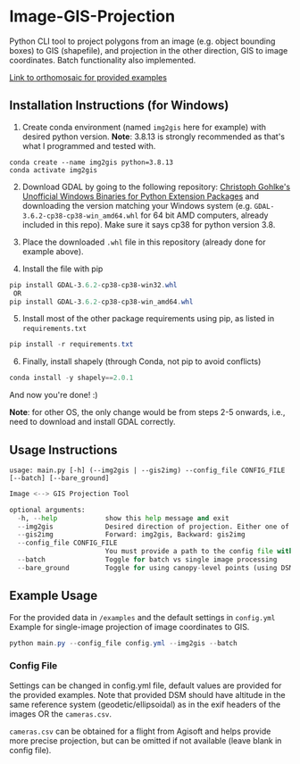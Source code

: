 # Image-GIS-Projection
Python CLI tool to project polygons from an image (e.g. object bounding boxes) to GIS (shapefile), and projection in the other direction, GIS to image coordinates. Batch functionality also implemented.

[Link to orthomosaic for provided examples](https://drive.google.com/file/d/1bFHmdtsY0fvG47YHJ8e_5pslcQkR7r6U/view?usp=drive_link)


## Installation Instructions (for Windows)

1. Create conda environment (named `img2gis` here for example) with desired python version. **Note**: 3.8.13 is strongly recommended as that's what I programmed and tested with. 
```console
conda create --name img2gis python=3.8.13
conda activate img2gis
```

2. Download GDAL by going to the following repository: [Christoph Gohlke's Unofficial Windows Binaries for Python Extension Packages](https://github.com/cgohlke/geospatial-wheels/releases/tag/v2023.1.10.1) and downloading the version matching your Windows system (e.g. `GDAL-3.6.2-cp38-cp38-win_amd64.whl`
for 64 bit AMD computers, already included in this repo). Make sure it says cp38 for python version 3.8.

3. Place the downloaded `.whl` file in this repository (already done for example above). 

4. Install the file with pip
```PowerShell
pip install GDAL-3.6.2-cp38-cp38-win32.whl
 OR
pip install GDAL-3.6.2-cp38-cp38-win_amd64.whl
```

5. Install most of the other package requirements using pip, as listed in `requirements.txt`
```PowerShell
pip install -r requirements.txt
```

6. Finally, install shapely (through Conda, not pip to avoid conflicts)
```PowerShell
conda install -y shapely==2.0.1
```

And now you're done! :)

**Note**: for other OS, the only change would be from steps 2-5 onwards, i.e., need to download and install GDAL correctly.


## Usage Instructions

```console
usage: main.py [-h] (--img2gis | --gis2img) --config_file CONFIG_FILE [--batch] [--bare_ground]
```

```python
Image <--> GIS Projection Tool

optional arguments:
  -h, --help            show this help message and exit
  --img2gis             Desired direction of projection. Either one of these flags is required
  --gis2img             Forward: img2gis, Backward: gis2img
  --config_file CONFIG_FILE
                        You must provide a path to the config file with the required settings
  --batch               Toggle for batch vs single image processing
  --bare_ground         Toggle for using canopy-level points (using DSM) or ground level (using DTM)
```

##  Example Usage

For the provided data in `/examples` and the default settings in `config.yml`
Example for single-image projection of image coordinates to GIS.
```PowerShell
python main.py --config_file config.yml --img2gis --batch
```


### Config File

Settings can be changed in config.yml file, default values are provided for the provided examples. 
Note that provided DSM should have altitude in the same reference system (geodetic/ellipsoidal) as in the exif headers of the images OR the `cameras.csv`. 

`cameras.csv` can be obtained for a flight from Agisoft and helps provide more precise projection, but can be omitted if not available (leave blank in config file).
